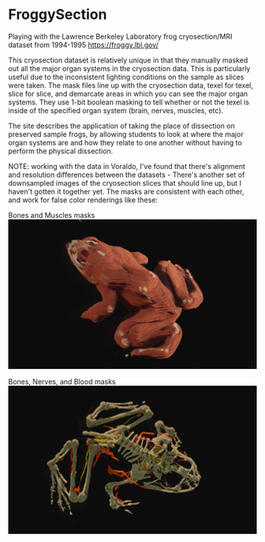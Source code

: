 # FroggySection
Playing with the Lawrence Berkeley Laboratory frog cryosection/MRI dataset from 1994-1995 https://froggy.lbl.gov/

This cryosection dataset is relatively unique in that they manually masked out all the major organ systems in the cryosection data. This is particularly useful due to the inconsistent lighting conditions on the sample as slices were taken. The mask files line up with the cryosection data, texel for texel, slice for slice, and demarcate areas in which you can see the major organ systems. They use 1-bit boolean masking to tell whether or not the texel is inside of the specified organ system (brain, nerves, muscles, etc).

The site describes the application of taking the place of dissection on preserved sample frogs, by allowing students to look at where the major organ systems are and how they relate to one another without having to perform the physical dissection.

NOTE: working with the data in Voraldo, I've found that there's alignment and resolution differences between the datasets - There's another set of downsampled images of the cryosection slices that should line up, but I haven't gotten it together yet. The masks are consistent with each other, and work for false color renderings like these:


Bones and Muscles masks
<img src="muscle_bone.png">

Bones, Nerves, and Blood masks
<img src="bones_nerves_blood.png">
